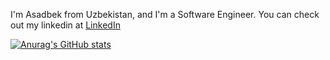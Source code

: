 I'm Asadbek from Uzbekistan, and I'm a Software Engineer. You can check out my linkedin at [LinkedIn](https://www.linkedin.com/in/asadbek-raimov-b700881ba/)


[![Anurag's GitHub stats](https://github-readme-stats.vercel.app/api?username=asadbek2021)](https://github.com/anuraghazra/github-readme-stats)
